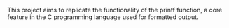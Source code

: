 This project aims to replicate the functionality of the printf function, a core feature in the C programming language used for formatted output. 
